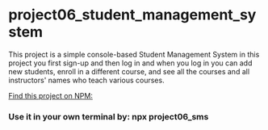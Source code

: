 # project06_student_management_system
 This project is a simple console-based Student Management System in this project you first sign-up and then log in and when you log in you can add new students, enroll in a different course, and see all the courses and all instructors' names who teach various courses. 
 
 [Find this project on NPM:](https://www.npmjs.com/package/project06_sms)
 ### Use it in your own terminal by: **npx project06_sms** 